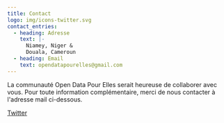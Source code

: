 ```yaml
---
title: Contact
logo: img/icons-twitter.svg
contact_entries:
  - heading: Adresse
    text: |-
      Niamey, Niger &
      Douala, Cameroun
  - heading: Email
    text: opendatapourelles@gmail.com
---
```

La communauté Open Data Pour Elles serait heureuse de collaborer avec vous. Pour toute information complémentaire, merci de nous contacter à l'adresse mail ci-dessous. 

[Twitter](https://twitter.com/Fem_Data)
